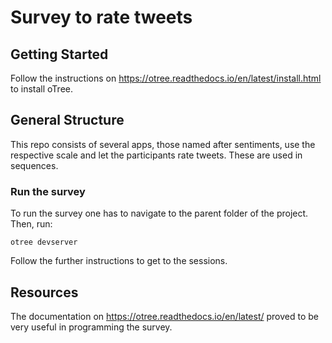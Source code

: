 # Survey to rate tweets

## Getting Started

Follow the instructions on https://otree.readthedocs.io/en/latest/install.html to install oTree.

## General Structure

This repo consists of several apps, those named after sentiments, use the respective scale and let the participants rate tweets. These are used in sequences.  

### Run the survey

To run the survey one has to navigate to the parent folder of the project. Then, run:

```
otree devserver
```

Follow the further instructions to get to the sessions.

## Resources

The documentation on https://otree.readthedocs.io/en/latest/ proved to be very useful in programming the survey.
